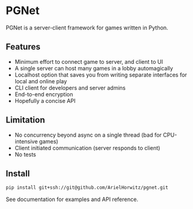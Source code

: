 # PGNet

PGNet is a server-client framework for games written in Python.


## Features
* Minimum effort to connect game to server, and client to UI
* A single server can host many games in a lobby automagically
* Localhost option that saves you from writing separate interfaces for local and online
    play
* CLI client for developers and server admins
* End-to-end encryption
* Hopefully a concise API

## Limitation
* No concurrency beyond async on a single thread (bad for CPU-intensive games)
* Client initiated communication (server responds to client)
* No tests


## Install

```bash
pip install git+ssh://git@github.com/ArielHorwitz/pgnet.git
```

See documentation for examples and API reference.
